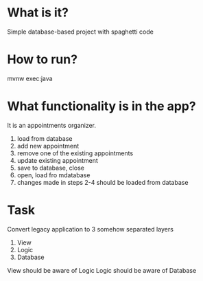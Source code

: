 # What is it?
Simple database-based project with spaghetti code

# How to run?
mvnw exec:java

# What functionality is in the app?
It is an appointments organizer.
1) load from database
2) add new appointment
3) remove one of the existing appointments
4) update existing appointment
5) save to database, close
6) open, load fro mdatabase
7) changes made in steps 2-4 should be loaded from database

# Task
Convert legacy application to 3 somehow separated layers
1) View
2) Logic
3) Database

View should be aware of Logic
Logic should be aware of Database
